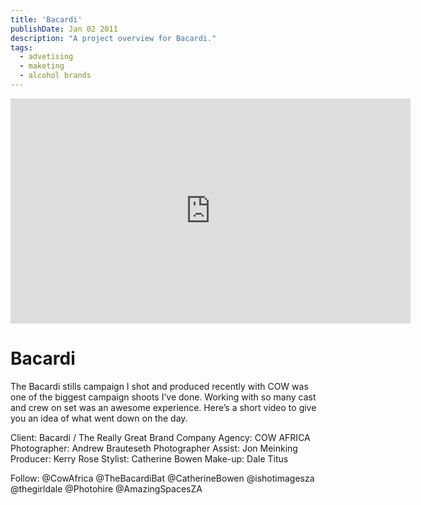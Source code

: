 ```yaml
---
title: 'Bacardi'
publishDate: Jan 02 2011
description: "A project overview for Bacardi."
tags:
  - advetising
  - maketing
  - alcohol brands
---
```




<iframe src="https://player.vimeo.com/video/42708618" width="640" height="360" frameborder="0" allow="autoplay; fullscreen; picture-in-picture" allowfullscreen></iframe>

# Bacardi

The Bacardi stills campaign I shot and produced recently with COW was one of the biggest campaign shoots I’ve done. Working with so many cast and crew on set was an awesome experience. Here’s a short video to give you an idea of what went down on the day.

Client: Bacardi / The Really Great Brand Company
Agency: COW AFRICA
Photographer: Andrew Brauteseth
Photographer Assist: Jon Meinking
Producer: Kerry Rose
Stylist: Catherine Bowen
Make-up: Dale Titus

Follow: @CowAfrica @TheBacardiBat @CatherineBowen @ishotimagesza @thegirldale @Photohire @AmazingSpacesZA

